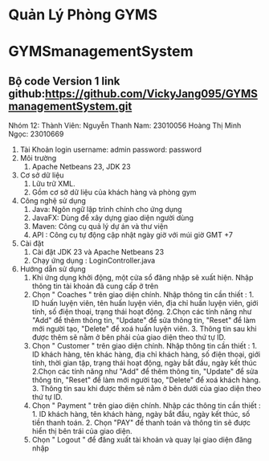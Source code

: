 # Quản Lý Phòng GYMS
# GYMSmanagementSystem
## Bộ code Version 1 link github:https://github.com/VickyJang095/GYMSmanagementSystem.git
Nhóm 12:
Thành Viên:
Nguyễn Thanh Nam: 23010056
Hoàng Thị Minh Ngọc: 23010669
1. Tài Khoản login
username: admin
password: password
2. Môi trường 
      1. Apache Netbeans 23, JDK 23
3. Cơ sở dữ liệu
      1. Lữu trữ XML.
      2. Gồm cơ sở dữ liệu của khách hàng và phòng gym
4. Công nghệ sử dụng
      1. Java: Ngôn ngữ lập trình chính cho ứng dụng
      2. JavaFX: Dùng để xây dựng giao diện người dùng
      3. Maven: Công cụ quả lý dự án và thư viện
      4. API : Công cụ tự động cập nhật ngày giờ với múi giờ GMT +7
5. Cài đặt
      1. Cài đặt JDK 23 và Apache Netbeans 23
      2. Chạy ứng dụng : LoginController.java
6. Hướng dẫn sử dụng
      1. Khi ứng dụng khởi động, một cửa sổ đăng nhập sẽ xuất hiện. Nhập thông tin tài khoản đã cung cấp ở trên
      2. Chọn " Coaches " trên giao diện chính.
               Nhập thông tin cần thiết : 
               1. ID huấn luyện viên, tên huấn luyện viên, địa chỉ huấn luyện viên, giới tính, số điện thoại, trạng thái hoạt động.
               2.Chọn các tính năng như "Add" để thêm thông tin, "Update" để sửa thông tin, "Reset" để làm mới người tạo, "Delete" để xoá huấn luyện viên.
               3. Thông tin sau khi được thêm sẽ nằm ở bên phải của giao diện theo thứ tự ID.
      3. Chọn " Customer " trên giao diện chính.
               Nhập thông tin cần thiết :
               1. ID khách hàng, tên khác hàng, địa chỉ khách hàng, số điện thoại, giới tính, thời gian tập, trạng thái hoạt động, ngày bắt đầu, ngày kết thúc
               2.Chọn các tính năng như "Add" để thêm thông tin, "Update" để sửa thông tin, "Reset" để làm mới người tạo, "Delete" để xoá khách hàng.
               3. Thông tin sau khi được thêm sẽ nằm ở bên dưới của giao diện theo thứ tự ID.
      4. Chọn " Payment " trên giao diện chính.
               Nhập các thông tin cần thiết :
               1. ID khách hàng, tên khách hàng, ngày bắt đầu, ngày kết thúc, số tiền thanh toán.
               2. Chọn "PAY" để thanh toán và thông tin sẽ được hiển thị bên trái của giao diện.
      5. Chọn " Logout " để đăng xuất tài khoản  và quay lại giao diện đăng nhập    
